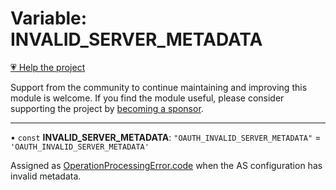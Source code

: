 # Variable: INVALID\_SERVER\_METADATA

[💗 Help the project](https://github.com/sponsors/panva)

Support from the community to continue maintaining and improving this module is welcome. If you find the module useful, please consider supporting the project by [becoming a sponsor](https://github.com/sponsors/panva).

***

• `const` **INVALID\_SERVER\_METADATA**: `"OAUTH_INVALID_SERVER_METADATA"` = `'OAUTH_INVALID_SERVER_METADATA'`

Assigned as [OperationProcessingError.code](../classes/OperationProcessingError.md#code) when the AS configuration has invalid metadata.
